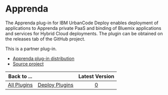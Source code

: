 
# Apprenda

The Apprenda plug-in for IBM UrbanCode Deploy enables deployment of applications to Apprenda private PaaS and binding of Bluemix applications and services for Hybrid Cloud deployments. The plugin can be obtained on the releases tab of the GitHub project.

This is a partner plug-in.

* [Apprenda plug-in distribution](https://github.com/apprenda/Urbancode-Automation-Plugin/releases)
* [Source project](https://github.com/apprenda/Urbancode-Automation-Plugin)

|Back to ...||Latest Version|
| :---: | :---: | :---: |
|[All Plugins](../../index.md)|[Deploy Plugins](../README.md)|[0]()|
